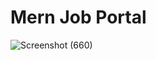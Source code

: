 # Mern Job Portal 
![Screenshot (660)](https://github.com/sakshipargaonkar20/Job-Portal/assets/140840936/a2f2fcb2-54c2-4e1c-a7ed-1c3c2d1b7aed)




